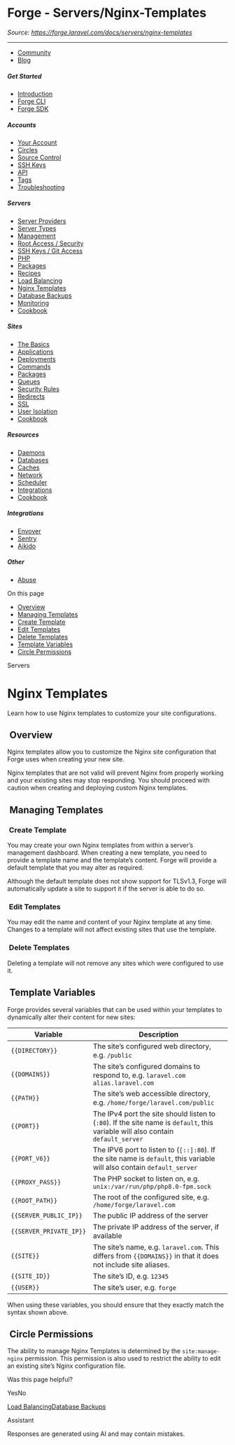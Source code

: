 # Forge - Servers/Nginx-Templates

*Source: https://forge.laravel.com/docs/servers/nginx-templates*

---

- [Community](https://discord.com/invite/laravel)
- [Blog](https://blog.laravel.com/forge)

##### Get Started

- [Introduction](/docs/introduction)
- [Forge CLI](/docs/cli)
- [Forge SDK](/docs/sdk)

##### Accounts

- [Your Account](/docs/accounts/your-account)
- [Circles](/docs/accounts/circles)
- [Source Control](/docs/accounts/source-control)
- [SSH Keys](/docs/accounts/ssh)
- [API](/docs/accounts/api)
- [Tags](/docs/accounts/tags)
- [Troubleshooting](/docs/accounts/cookbook)

##### Servers

- [Server Providers](/docs/servers/providers)
- [Server Types](/docs/servers/types)
- [Management](/docs/servers/management)
- [Root Access / Security](/docs/servers/provisioning-process)
- [SSH Keys / Git Access](/docs/servers/ssh)
- [PHP](/docs/servers/php)
- [Packages](/docs/servers/packages)
- [Recipes](/docs/servers/recipes)
- [Load Balancing](/docs/servers/load-balancing)
- [Nginx Templates](/docs/servers/nginx-templates)
- [Database Backups](/docs/servers/backups)
- [Monitoring](/docs/servers/monitoring)
- [Cookbook](/docs/servers/cookbook)

##### Sites

- [The Basics](/docs/sites/the-basics)
- [Applications](/docs/sites/applications)
- [Deployments](/docs/sites/deployments)
- [Commands](/docs/sites/commands)
- [Packages](/docs/sites/packages)
- [Queues](/docs/sites/queues)
- [Security Rules](/docs/sites/security-rules)
- [Redirects](/docs/sites/redirects)
- [SSL](/docs/sites/ssl)
- [User Isolation](/docs/sites/user-isolation)
- [Cookbook](/docs/sites/cookbook)

##### Resources

- [Daemons](/docs/resources/daemons)
- [Databases](/docs/resources/databases)
- [Caches](/docs/resources/caches)
- [Network](/docs/resources/network)
- [Scheduler](/docs/resources/scheduler)
- [Integrations](/docs/resources/integrations)
- [Cookbook](/docs/resources/cookbook)

##### Integrations

- [Envoyer](/docs/integrations/envoyer)
- [Sentry](/docs/integrations/sentry)
- [Aikido](/docs/integrations/aikido)

##### Other

- [Abuse](/docs/abuse)

On this page

- [Overview](#overview)
- [Managing Templates](#managing-templates)
- [Create Template](#create-template)
- [Edit Templates](#edit-templates)
- [Delete Templates](#delete-templates)
- [Template Variables](#template-variables)
- [Circle Permissions](#circle-permissions)

Servers

# Nginx Templates

Learn how to use Nginx templates to customize your site configurations.

## [​](#overview) Overview

Nginx templates allow you to customize the Nginx site configuration that Forge uses when creating your new site.

Nginx templates that are not valid will prevent Nginx from properly working and your existing sites may stop responding. You should proceed with caution when creating and deploying custom Nginx templates.

## [​](#managing-templates) Managing Templates

### [​](#create-template) Create Template

You may create your own Nginx templates from within a server’s management dashboard. When creating a new template, you need to provide a template name and the template’s content. Forge will provide a default template that you may alter as required.

Although the default template does not show support for TLSv1.3, Forge will automatically update a site to support it if the server is able to do so.

### [​](#edit-templates) Edit Templates

You may edit the name and content of your Nginx template at any time. Changes to a template will not affect existing sites that use the template.

### [​](#delete-templates) Delete Templates

Deleting a template will not remove any sites which were configured to use it.

## [​](#template-variables) Template Variables

Forge provides several variables that can be used within your templates to dynamically alter their content for new sites:

| Variable | Description |
| --- | --- |
| `{{DIRECTORY}}` | The site’s configured web directory, e.g. `/public` |
| `{{DOMAINS}}` | The site’s configured domains to respond to, e.g. `laravel.com alias.laravel.com` |
| `{{PATH}}` | The site’s web accessible directory, e.g. `/home/forge/laravel.com/public` |
| `{{PORT}}` | The IPv4 port the site should listen to (`:80`). If the site name is `default`, this variable will also contain `default_server` |
| `{{PORT_V6}}` | The IPV6 port to listen to (`[::]:80`). If the site name is `default`, this variable will also contain `default_server` |
| `{{PROXY_PASS}}` | The PHP socket to listen on, e.g. `unix:/var/run/php/php8.0-fpm.sock` |
| `{{ROOT_PATH}}` | The root of the configured site, e.g. `/home/forge/laravel.com` |
| `{{SERVER_PUBLIC_IP}}` | The public IP address of the server |
| `{{SERVER_PRIVATE_IP}}` | The private IP address of the server, if available |
| `{{SITE}}` | The site’s name, e.g. `laravel.com`. This differs from `{{DOMAINS}}` in that it does not include site aliases. |
| `{{SITE_ID}}` | The site’s ID, e.g. `12345` |
| `{{USER}}` | The site’s user, e.g. `forge` |

When using these variables, you should ensure that they exactly match the syntax shown above.

## [​](#circle-permissions) Circle Permissions

The ability to manage Nginx Templates is determined by the `site:manage-nginx` permission. This permission is also used to restrict the ability to edit an existing site’s Nginx configuration file.

Was this page helpful?

YesNo

[Load Balancing](/docs/servers/load-balancing)[Database Backups](/docs/servers/backups)

Assistant

Responses are generated using AI and may contain mistakes.